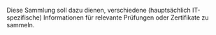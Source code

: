 Diese Sammlung soll dazu dienen, verschiedene (hauptsächlich IT-spezifische) Informationen für relevante Prüfungen oder Zertifikate zu sammeln.